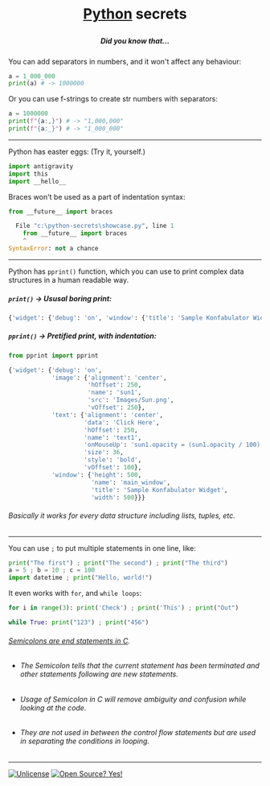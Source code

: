 # <p align="center">[Python](https://www.python.org/) secrets</center>
##### <p align="center">Did you know that...</center>

You can add separators in numbers, and it won't affect any behaviour:
```python
a = 1_000_000
print(a) # -> 1000000
```
Or you can use f-strings to create str numbers with separators:
```python
a = 1000000
print(f"{a:,}") # -> "1,000,000"
print(f"{a:_}") # -> "1_000_000"
```
-------------------------------------------
Python has easter eggs: (Try it, yourself.)
```python
import antigravity
import this
import __hello__
```
Braces won't be used as a part of indentation syntax:
```python
from __future__ import braces
```
```python
  File "c:\python-secrets\showcase.py", line 1
    from __future__ import braces
    ^
SyntaxError: not a chance
```
-------------------------------------------
Python has `pprint()` function, which you can use to print complex data structures in a human readable way.

##### `print()` -> Ususal boring print:
```python
{'widget': {'debug': 'on', 'window': {'title': 'Sample Konfabulator Widget', 'name': 'main_window', 'width': 500, 'height': 500}, 'image': {'src': 'Images/Sun.png', 'name': 'sun1', 'hOffset': 250, 'vOffset': 250, 'alignment': 'center'}, 'text': {'data': 'Click Here', 'size': 36, 'style': 'bold', 'name': 'text1', 'hOffset': 250, 'vOffset': 100, 'alignment': 'center', 'onMouseUp': 'sun1.opacity = (sun1.opacity / 100) * 90;'}}}
```

##### `pprint()` -> Pretified print, with indentation:
```python
from pprint import pprint
```
```python
{'widget': {'debug': 'on',
            'image': {'alignment': 'center',
                      'hOffset': 250,
                      'name': 'sun1',
                      'src': 'Images/Sun.png',
                      'vOffset': 250},
            'text': {'alignment': 'center',
                     'data': 'Click Here',
                     'hOffset': 250,
                     'name': 'text1',
                     'onMouseUp': 'sun1.opacity = (sun1.opacity / 100) * 90;',
                     'size': 36,
                     'style': 'bold',
                     'vOffset': 100},
            'window': {'height': 500,
                       'name': 'main_window',
                       'title': 'Sample Konfabulator Widget',
                       'width': 500}}}
```
###### Basically it works for every data structure including lists, tuples, etc.
-------------------------------------------
You can use `;` to put multiple statements in one line, like:
```python
print("The first") ; print("The second") ; print("The third")
a = 5 ; b = 10 ; c = 100
import datetime ; print("Hello, world!")
```
It even works with `for`, and `while loops`:
```python
for i in range(3): print('Check') ; print('This') ; print("Out")
```
```python
while True: print("123") ; print("456")
```
###### [Semicolons are end statements in C](https://www.geeksforgeeks.org/role-of-semicolon-in-various-programming-languages/).
* ###### The Semicolon tells that the current statement has been terminated and other statements following are new statements.
* ###### Usage of Semicolon in C will remove ambiguity and confusion while looking at the code.
* ###### They are not used in between the control flow statements but are used in separating the conditions in looping. 
-------------------------------------------
[![Unlicense](https://img.shields.io/badge/License-Unlicense-blue.svg)](https://unlicense.org/) [![Open Source? Yes!](https://badgen.net/badge/Open%20Source%20%3F/Yes%21/blue?icon=github)](https://opensource.org/)
